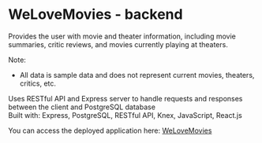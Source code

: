 # WeLoveMovies - backend

Provides the user with movie and theater information, including movie summaries, critic reviews, and movies currently playing at theaters.

Note:
* All data is sample data and does not represent current movies, theaters, critics, etc.

Uses RESTful API and Express server to handle requests and responses between the client and PostgreSQL database  
Built with: Express, PostgreSQL, RESTful API, Knex, JavaScript, React.js

You can access the deployed application here: [WeLoveMovies](https://welove-movies-client.herokuapp.com/)
